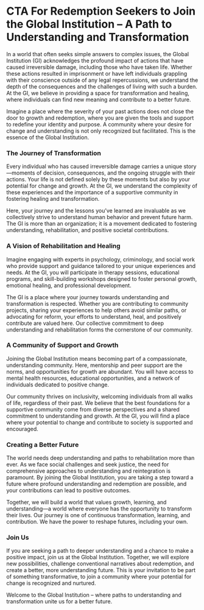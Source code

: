 # CTA For Redemption Seekers to Join the Global Institution – A Path to Understanding and Transformation

In a world that often seeks simple answers to complex issues, the Global Institution (GI) acknowledges the profound impact of actions that have caused irreversible damage, including those who have taken life. Whether these actions resulted in imprisonment or have left individuals grappling with their conscience outside of any legal repercussions, we understand the depth of the consequences and the challenges of living with such a burden. At the GI, we believe in providing a space for transformation and healing, where individuals can find new meaning and contribute to a better future.

Imagine a place where the severity of your past actions does not close the door to growth and redemption, where you are given the tools and support to redefine your identity and purpose. A community where your desire for change and understanding is not only recognized but facilitated. This is the essence of the Global Institution.

### The Journey of Transformation

Every individual who has caused irreversible damage carries a unique story—moments of decision, consequences, and the ongoing struggle with their actions. Your life is not defined solely by these moments but also by your potential for change and growth. At the GI, we understand the complexity of these experiences and the importance of a supportive community in fostering healing and transformation.

Here, your journey and the lessons you’ve learned are invaluable as we collectively strive to understand human behavior and prevent future harm. The GI is more than an organization; it is a movement dedicated to fostering understanding, rehabilitation, and positive societal contributions.

### A Vision of Rehabilitation and Healing

Imagine engaging with experts in psychology, criminology, and social work who provide support and guidance tailored to your unique experiences and needs. At the GI, you will participate in therapy sessions, educational programs, and skill-building workshops designed to foster personal growth, emotional healing, and professional development.

The GI is a place where your journey towards understanding and transformation is respected. Whether you are contributing to community projects, sharing your experiences to help others avoid similar paths, or advocating for reform, your efforts to understand, heal, and positively contribute are valued here. Our collective commitment to deep understanding and rehabilitation forms the cornerstone of our community.

### A Community of Support and Growth

Joining the Global Institution means becoming part of a compassionate, understanding community. Here, mentorship and peer support are the norms, and opportunities for growth are abundant. You will have access to mental health resources, educational opportunities, and a network of individuals dedicated to positive change.

Our community thrives on inclusivity, welcoming individuals from all walks of life, regardless of their past. We believe that the best foundations for a supportive community come from diverse perspectives and a shared commitment to understanding and growth. At the GI, you will find a place where your potential to change and contribute to society is supported and encouraged.

### Creating a Better Future

The world needs deep understanding and paths to rehabilitation more than ever. As we face social challenges and seek justice, the need for comprehensive approaches to understanding and reintegration is paramount. By joining the Global Institution, you are taking a step toward a future where profound understanding and redemption are possible, and your contributions can lead to positive outcomes.

Together, we will build a world that values growth, learning, and understanding—a world where everyone has the opportunity to transform their lives. Our journey is one of continuous transformation, learning, and contribution. We have the power to reshape futures, including your own.

### Join Us

If you are seeking a path to deeper understanding and a chance to make a positive impact, join us at the Global Institution. Together, we will explore new possibilities, challenge conventional narratives about redemption, and create a better, more understanding future. This is your invitation to be part of something transformative, to join a community where your potential for change is recognized and nurtured.

Welcome to the Global Institution – where paths to understanding and transformation unite us for a better future.

